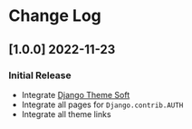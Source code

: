 # Change Log

## [1.0.0] 2022-11-23
### Initial Release

- Integrate [Django Theme Soft](https://github.com/app-generator/django-theme-soft-design)
- Integrate all pages for `Django.contrib.AUTH`
- Integrate all theme links
